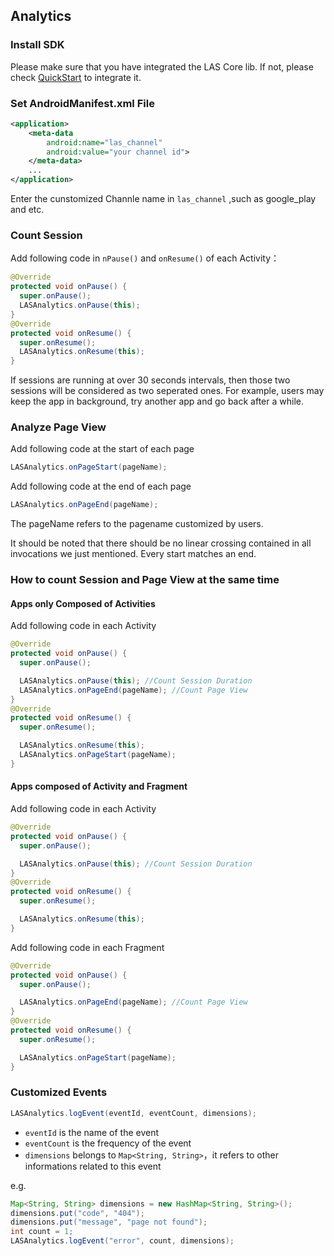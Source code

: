 
## Analytics

### Install SDK

Please make sure that you have integrated the LAS Core lib. If not, please check [QuickStart](../../quickstart/android/existing.html) to integrate it.

### Set AndroidManifest.xml File

```xml
<application>
    <meta-data
        android:name="las_channel"
        android:value="your channel id">
    </meta-data>
    ...
</application>
```

Enter the cunstomized Channle name in `las_channel` ,such as google_play and etc.

### Count Session

Add following code in `nPause()`  and  `onResume()` of each Activity：

```java
@Override
protected void onPause() {
  super.onPause();
  LASAnalytics.onPause(this);
}
@Override
protected void onResume() {
  super.onResume();
  LASAnalytics.onResume(this);
}
```

If sessions are running at over 30 seconds intervals, then those two sessions will be considered as two seperated ones. For example, users may keep the app in background, try another app and go back after a while.

### Analyze Page View

Add following code at the start of each page

```java
LASAnalytics.onPageStart(pageName);
```
Add following code at the end of each page

```java
LASAnalytics.onPageEnd(pageName);
```

The pageName refers to the pagename customized by users.

It should be noted that there should be no linear crossing contained in all invocations we just mentioned. Every start matches an end.

### How to count Session and Page View at the same time

#### Apps only Composed of Activities

Add following code in each Activity

```java
@Override
protected void onPause() {
  super.onPause();

  LASAnalytics.onPause(this); //Count Session Duration
  LASAnalytics.onPageEnd(pageName); //Count Page View
}
@Override
protected void onResume() {
  super.onResume();

  LASAnalytics.onResume(this);
  LASAnalytics.onPageStart(pageName);
}
```

#### Apps composed of Activity and Fragment

Add following code in each Activity

```java
@Override
protected void onPause() {
  super.onPause();

  LASAnalytics.onPause(this); //Count Session Duration
}
@Override
protected void onResume() {
  super.onResume();

  LASAnalytics.onResume(this);
}
```

Add following code in each Fragment

```java
@Override
protected void onPause() {
  super.onPause();

  LASAnalytics.onPageEnd(pageName); //Count Page View
}
@Override
protected void onResume() {
  super.onResume();

  LASAnalytics.onPageStart(pageName);
}
```

### Customized Events

```java
LASAnalytics.logEvent(eventId, eventCount, dimensions);
```

- `eventId` is the name of the event
- `eventCount` is the frequency of the event
- `dimensions` belongs to `Map<String, String>`，it refers to other informations related to this event

e.g.

```java
Map<String, String> dimensions = new HashMap<String, String>();
dimensions.put("code", "404");
dimensions.put("message", "page not found");
int count = 1;
LASAnalytics.logEvent("error", count, dimensions);
```
